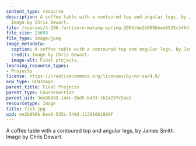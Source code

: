 ```yaml
---
content_type: resource
description: A coffee table with a contoured top and angular legs, by James Smith.
  Image by Chris Dewart.
file: /courses/4-296-furniture-making-spring-2005/ee2b098bbee6535c340d11281681860f_fin3.jpg
file_size: 25693
file_type: image/jpeg
image_metadata:
  caption: A coffee table with a contoured top and angular legs, by James Smith.
  credit: Image by Chris Dewart.
  image-alt: Final projects.
learning_resource_types:
- Projects
license: https://creativecommons.org/licenses/by-nc-sa/4.0/
ocw_type: OCWImage
parent_title: Final Projects
parent_type: CourseSection
parent_uid: 3da88089-144c-9bd5-b433-1b14297c5ae2
resourcetype: Image
title: fin3.jpg
uid: ee2b098b-bee6-535c-340d-11281681860f
---
```

A coffee table with a contoured top and angular legs, by James Smith. Image by Chris Dewart.